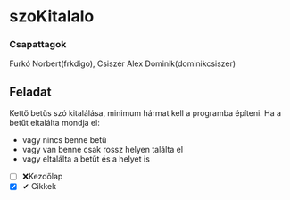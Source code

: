 # szoKitalalo
### Csapattagok
Furkó Norbert(frkdigo), Csiszér Alex Dominik(dominikcsiszer)

## Feladat
Kettő betűs szó kitalálása, minimum hármat kell a programba építeni. 
Ha a betűt eltalálta mondja el:
- vagy nincs benne betű 
- vagy van benne csak rossz helyen találta el
- vagy eltalálta a betűt és a helyet is

 - [ ] ❌Kezdőlap
 - [x] ✔ Cikkek

